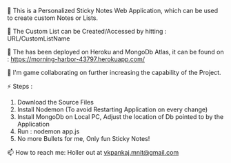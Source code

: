 👋 This is a Personalized Sticky Notes Web Application, which can be used to create custom Notes or Lists.

👀 The Custom List can be Created/Accessed by hitting : URL/CustomListName

🌱 The has been deployed on Heroku and MongoDb Atlas, it can be found on : https://morning-harbor-43797.herokuapp.com/

👯 I'm game collaborating on further increasing the capability of the Project.

⚡ Steps : 
1. Download the Source Files 
2. Install Nodemon (To avoid Restarting Application on every change)
3. Install MongoDb on Local PC, Adjust the location of Db pointed to by the Application
4. Run : nodemon app.js
5. No more Bullets for me, Only fun Sticky Notes!

📫 How to reach me: Holler out at vkpankaj.mnit@gmail.com

